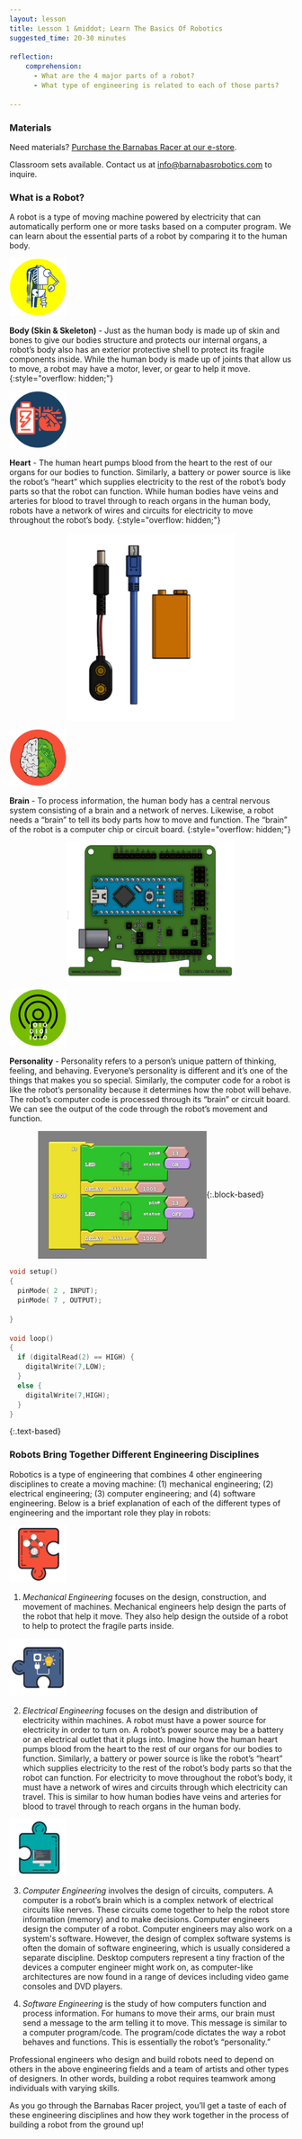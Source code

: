 ```yaml
---
layout: lesson
title: Lesson 1 &middot; Learn The Basics Of Robotics
suggested_time: 20-30 minutes

reflection:
    comprehension: 
      - What are the 4 major parts of a robot?
      - What type of engineering is related to each of those parts?

---
```


### Materials

Need materials?  [Purchase the Barnabas Racer at our e-store](https://shop.barnabasrobotics.com/collections/kits-1/products/barnabas-racer-kit).  

Classroom sets available.  Contact us at info@barnabasrobotics.com to inquire. 

### What is a Robot?

A robot is a type of moving machine powered by electricity that can automatically perform one or more tasks based on a computer program.  We can learn about the essential parts of a robot by comparing it to the human body.

<img src="fig-01_1.png" alt="fig-01_1" style="zoom:10%;" class="image left" />



**Body (Skin & Skeleton)** - Just as the human body is made up of skin and bones to give our bodies structure and protects our internal organs, a robot’s body also has an exterior protective shell to protect its fragile components inside.  While the human body is made up of joints that allow us to move, a robot may have a motor, lever, or gear to help it move. 
{:style="overflow: hidden;"}  

<img src="fig-01_2.png" alt="fig-01_2" style="zoom:10%;" class="image left" />

**Heart** - The human heart pumps blood from the heart to the rest of our organs for our bodies to function. Similarly, a battery or power source is like the robot’s “heart” which supplies electricity to the rest of the robot’s body parts so that the robot can function. While human bodies have veins and arteries for blood to travel through to reach organs in the human body, robots have a network of wires and circuits for electricity to move throughout the robot’s body.
{:style="overflow: hidden;"}  

<p align="center">
    <img align="center" src="fig-01_9.png" width="300">
</p>

<img src="fig-01_3.png" alt="fig-01_3" style="zoom:10%;" class="image left" />

**Brain** -  To process information, the human body has a central nervous system consisting of a brain and a network of nerves. Likewise, a robot needs a “brain” to tell its body parts how to move and function. The “brain” of the robot is a computer chip or circuit board.
{:style="overflow: hidden;"}

<p align="center">
    <img align="center" src="fig-01_10.png" width="300">
</p>
<img src="fig-01_4.png" alt="fig-01_4" style="zoom:10%;" class="image left" />

**Personality** - Personality refers to a person’s unique pattern of thinking, feeling, and behaving. Everyone’s personality is different and it’s one of the things that makes you so special. Similarly, the computer code for a robot is like the robot’s personality because it determines how the robot will behave.  The robot’s computer code is processed through its “brain” or circuit board.  We can see the output of the code through the robot’s movement and function. 

<p align="center" markdown = "1">
<img align="center" src="fig-01_11.png" width="300">{:.block-based}
</p>


```c
void setup()
{
  pinMode( 2 , INPUT);
  pinMode( 7 , OUTPUT);

}

void loop()
{
  if (digitalRead(2) == HIGH) {
    digitalWrite(7,LOW);
  }
  else {
    digitalWrite(7,HIGH);
  }
}
```
{:.text-based}

### Robots Bring Together Different Engineering Disciplines

Robotics is a type of engineering that combines 4 other engineering disciplines to create a moving machine: (1) mechanical engineering; (2) electrical engineering; (3) computer engineering; and (4) software engineering. Below is a brief explanation of each of the different types of engineering and the important role they play in robots:

<img src="fig-01_5.png" alt="fig-01_5" style="zoom:10%;" class="image left" />

1) *Mechanical Engineering* focuses on the design, construction, and movement of machines. Mechanical engineers help design the parts of the robot that help it move.  They also help design the outside of a robot to help to protect the fragile parts inside.

<p></p>

<img src="fig-01_6.png" alt="fig-01_6" style="zoom:10%;" class="image left" />

2) *Electrical Engineering* focuses on the design and distribution of electricity within machines. A robot must have a power source for electricity in order to turn on. A robot’s power source may be a battery or an electrical outlet that it plugs into. Imagine how the human heart pumps blood from the heart to the rest of our organs for our bodies to function. Similarly, a battery or power source is like the robot’s “heart” which supplies electricity to the rest of the robot’s body parts so that the robot can function. For electricity to move throughout the robot’s body, it must have a network of wires and circuits through which electricity can travel. This is similar to how human bodies have veins and arteries for blood to travel through to reach organs in the human body. 

<p></p>

<img src="fig-01_7.png" alt="fig-01_7" style="zoom:10%;" class="image left" />

3) *Computer Engineering* involves the design of circuits, computers.   A computer is a robot’s brain which is a complex network of electrical circuits like nerves.  These circuits come together to help the robot store information (memory) and to make decisions.  Computer engineers design the computer of a robot. Computer engineers may also work on a system's software. However, the design of complex software systems is often the domain of software engineering, which is usually considered a separate discipline. Desktop computers represent a tiny fraction of the devices a computer engineer might work on, as computer-like architectures are now found in a range of devices including video game consoles and DVD players.

4) *Software Engineering* is the study of how computers function and process information. For humans to move their arms, our brain must send a message to the arm telling it to move. This message is similar to a computer program/code. The program/code dictates the way a robot behaves and functions. This is essentially the robot’s “personality.”

Professional engineers who design and build robots need to depend on others in the above engineering fields and a team of artists and other types of designers. In other words, building a robot requires teamwork among individuals with varying skills. 

As you go through the Barnabas Racer project, you’ll get a taste of each of these engineering disciplines and how they work together in the process of building a robot from the ground up!
